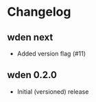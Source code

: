 # Changelog

## wden next

- Added version flag (#11)

## wden 0.2.0

- Initial (versioned) release
